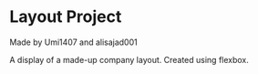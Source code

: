 # Layout Project
Made by Umi1407 and alisajad001

A display of a made-up company layout. Created using flexbox.


